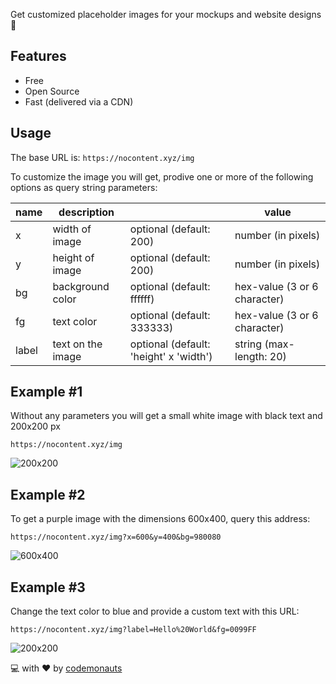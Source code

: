 Get customized placeholder images for your mockups and website designs :rocket:


## Features
 * Free
 * Open Source
 * Fast (delivered via a CDN)
 
## Usage
The base URL is: `https://nocontent.xyz/img`

To customize the image you will get, prodive one or more of the following options as query string parameters:

|name|description||value|
|---|---|---|---|
|x|width of image|optional (default: 200)|number (in pixels)|
|y|height of image|optional (default: 200)|number (in pixels)|
|bg|background color|optional (default: ffffff)|hex-value (3 or 6 character)|
|fg|text color|optional (default: 333333)|hex-value (3 or 6 character)|
|label|text on the image|optional (default: 'height' x 'width') | string (max-length: 20)

## Example #1
Without any parameters you will get a small white image with black text and 200x200 px
```
https://nocontent.xyz/img
```
![200x200](https://nocontent.xyz/img)

## Example #2
To get a purple image with the dimensions 600x400, query this address:
```
https://nocontent.xyz/img?x=600&y=400&bg=980080
```
![600x400](https://nocontent.xyz/img?x=600&y=400&bg=980080)

## Example #3
Change the text color to blue and provide a custom text with this URL:
```
https://nocontent.xyz/img?label=Hello%20World&fg=0099FF
```
![200x200](https://nocontent.xyz/img?label=Hello%20World&fg=0099FF)



:computer: with :heart: by [codemonauts](https://codemonauts.com)
